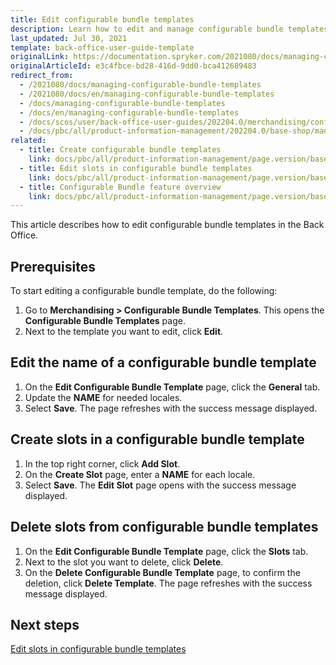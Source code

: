 ```yaml
---
title: Edit configurable bundle templates
description: Learn how to edit and manage configurable bundle templates directly in the Spryker Cloud Commerce OS Back Office.
last_updated: Jul 30, 2021
template: back-office-user-guide-template
originalLink: https://documentation.spryker.com/2021080/docs/managing-configurable-bundle-templates
originalArticleId: e3c4fbce-bd28-416d-9dd0-bca412689483
redirect_from:
  - /2021080/docs/managing-configurable-bundle-templates
  - /2021080/docs/en/managing-configurable-bundle-templates
  - /docs/managing-configurable-bundle-templates
  - /docs/en/managing-configurable-bundle-templates
  - /docs/scos/user/back-office-user-guides/202204.0/merchandising/configurable-bundle-templates/managing-configurable-bundle-templates.html
  - /docs/pbc/all/product-information-management/202204.0/base-shop/manage-in-the-back-office/configurable-bundle-templates/edit-configurable-bundle-templates.html
related:
  - title: Create configurable bundle templates
    link: docs/pbc/all/product-information-management/page.version/base-shop/manage-in-the-back-office/configurable-bundle-templates/create-configurable-bundle-templates.html
  - title: Edit slots in configurable bundle templates
    link: docs/pbc/all/product-information-management/page.version/base-shop/manage-in-the-back-office/configurable-bundle-templates/edit-slots-in-configurable-bundle-templates.html
  - title: Configurable Bundle feature overview
    link: docs/pbc/all/product-information-management/page.version/base-shop/feature-overviews/configurable-bundle-feature-overview.html
---
```


This article describes how to edit configurable bundle templates in the Back Office.

## Prerequisites

To start editing a configurable bundle template, do the following:
1. Go to **Merchandising&nbsp;<span aria-label="and then">></span> Configurable Bundle Templates**.
    This opens the **Configurable Bundle Templates** page.
2. Next to the template you want to edit, click **Edit**.

## Edit the name of a configurable bundle template

1. On the **Edit Configurable Bundle Template** page, click the **General** tab.
2. Update the **NAME** for needed locales.
3. Select **Save**.
    The page refreshes with the success message displayed.

## Create slots in a configurable bundle template

1. In the top right corner, click **Add Slot**.
2. On the **Create Slot** page, enter a **NAME** for each locale.
3. Select **Save**.
    The **Edit Slot** page opens with the success message displayed.

## Delete slots from configurable bundle templates

1. On the **Edit Configurable Bundle Template** page, click the **Slots** tab.
2. Next to the slot you want to delete, click **Delete**.
3. On the **Delete Configurable Bundle Template** page, to confirm the deletion, click **Delete Template**.
    The page refreshes with the success message displayed.

## Next steps

[Edit slots in configurable bundle templates](/docs/pbc/all/product-information-management/latest/base-shop/manage-in-the-back-office/configurable-bundle-templates/edit-slots-in-configurable-bundle-templates.html)
